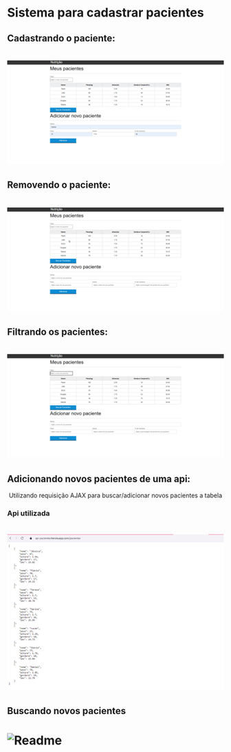 <h1>Sistema para cadastrar pacientes</h1>

<h2>Cadastrando o paciente: </h2>
<h1>
    <img alt="Readme" title="Readme" src="/img/adicionando-pacientes.gif/">
</h1>

<h2>Removendo o paciente: </h2>

<h1>
    <img alt="Readme" title="Readme" src="/img/remover-paciente.gif/">
</h1>

<h2>Filtrando os pacientes: </h2>

<h1>
    <img alt="Readme" title="Readme" src="/img/filtrando-pacientes.gif/">
</h1>

<h2>Adicionando novos pacientes de uma api: </h2>

<p align="center">Utilizando requisição AJAX para buscar/adicionar novos pacientes a tabela<p>

<h3>Api utilizada</h3>
<h1>
    <img alt="Readme" title="Readme" src="/img/api-img.PNG/">
</h1>

<h2>Buscando novos pacientes</h2>

<h1>
    <img alt="Readme" title="Readme" src="/img/requisitando-pacientes.gif/">
</h1>